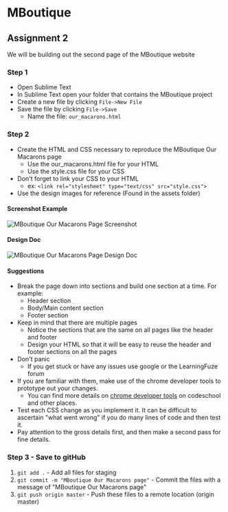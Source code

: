 # MBoutique

## Assignment 2
We will be building out the second page of the MBoutique website

### Step 1
- Open Sublime Text
- In Sublime Text open your folder that contains the MBoutique project
- Create a new file by clicking `File->New File`
- Save the file by clicking `File->Save`
	- Name the file: `our_macarons.html`

### Step 2
- Create the HTML and CSS necessary to reproduce the MBoutique Our Macarons page
	- Use the our_macarons.html file for your HTML
	- Use the style.css file for your CSS
- Don't forget to link your CSS to your HTML 
	- ex: `<link rel="stylesheet" type="text/css" src="style.css">`
- Use the design images for reference (Found in the assets folder)

#### Screenshot Example

<img src="https://github.com/Learning-Fuze/mboutique/blob/master/assets/mboutique_preview/screenshots/our-macarons-screenshot.png?raw=true" alt="MBoutique Our Macarons Page Screenshot">

#### Design Doc

<img src="https://github.com/Learning-Fuze/mboutique/blob/master/assets/mboutique_preview/_preview_explained/our-macarons_exp.png?raw=true" alt="MBoutique Our Macarons Page Design Doc">

#### Suggestions
- Break the page down into sections and build one section at a time. For example:
	- Header section
	- Body/Main content section
	- Footer section
- Keep in mind that there are multiple pages
	- Notice the sections that are the same on all pages like the header and footer
	- Design your HTML so that it will be easy to reuse the header and footer sections on all the pages
- Don't panic
	- If you get stuck or have any issues use google or the LearningFuze forum
- If you are familiar with them, make use of the chrome developer tools to prototype out your changes.
	- You can find more details on [chrome developer tools](http://discover-devtools.codeschool.com/) on codeschool and other places. 
- Test each CSS change as you implement it.  It can be difficult to ascertain "what went wrong" if you do many lines of code and then test it.
- Pay attention to the gross details first, and then make a second pass for fine details. 

### Step 3 - Save to gitHub

1. `git add .` - Add all files for staging
2. `git commit -m "MBoutique Our Macarons page"` - Commit the files with a message of "MBoutique Our Macarons page"
3. `git push origin master` - Push these files to a remote location (origin master)
